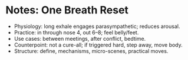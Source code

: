 
# Notes: One Breath Reset

- Physiology: long exhale engages parasympathetic; reduces arousal.
- Practice: in through nose 4, out 6–8; feel belly/feet.
- Use cases: between meetings, after conflict, bedtime.
- Counterpoint: not a cure-all; if triggered hard, step away, move body.
- Structure: define, mechanisms, micro-scenes, practical moves.
